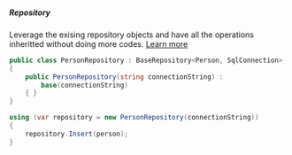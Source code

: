 <h5 class="center code-title">Repository</h5>

Leverage the exising repository objects and have all the operations inheritted without doing more codes. [Learn more](#)

```csharp
public class PersonRepository : BaseRepository<Person, SqlConnection>
{
    public PersonRepository(string connectionString) :
        base(connectionString)
    { }
}

using (var repository = new PersonRepository(connectionString))
{
    repository.Insert(person);
}
```